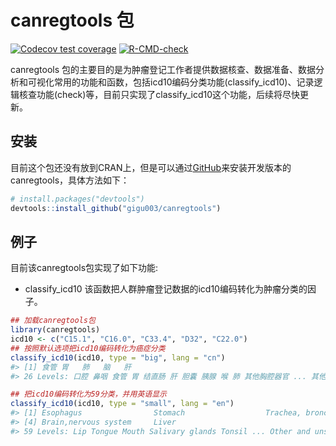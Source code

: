
<!-- README.md is generated from README.Rmd. Please edit that file -->

# canregtools 包

<!-- badges: start -->

[![Codecov test
coverage](https://codecov.io/gh/gigu003/canregtools/branch/main/graph/badge.svg)](https://app.codecov.io/gh/gigu003/canregtools?branch=main)
[![R-CMD-check](https://github.com/gigu003/canregtools/actions/workflows/R-CMD-check.yaml/badge.svg)](https://github.com/gigu003/canregtools/actions/workflows/R-CMD-check.yaml)
<!-- badges: end -->

canregtools
包的主要目的是为肿瘤登记工作者提供数据核查、数据准备、数据分析和可视化常用的功能和函数，包括icd10编码分类功能(classify_icd10)、记录逻辑核查功能(check)等，目前只实现了classify_icd10这个功能，后续将尽快更新。

## 安装

目前这个包还没有放到CRAN上，但是可以通过[GitHub](https://github.com/)来安装开发版本的canregtools，具体方法如下：

``` r
# install.packages("devtools")
devtools::install_github("gigu003/canregtools")
```

## 例子

目前该canregtools包实现了如下功能:

- classify_icd10
  该函数把人群肿瘤登记数据的icd10编码转化为肿瘤分类的因子。

``` r
## 加载canregtools包
library(canregtools)
icd10 <- c("C15.1", "C16.0", "C33.4", "D32", "C22.0")
## 按照默认选项把icd10编码转化为癌症分类
classify_icd10(icd10, type = "big", lang = "cn")
#> [1] 食管 胃   肺   脑   肝  
#> 26 Levels: 口腔 鼻咽 食管 胃 结直肠 肝 胆囊 胰腺 喉 肺 其他胸腔器官 ... 其他

## 把icd10编码转化为59分类，并用英语显示
classify_icd10(icd10, type = "small", lang = "en")
#> [1] Esophagus                Stomach                  Trachea, bronchus & lung
#> [4] Brain,nervous system     Liver                   
#> 59 Levels: Lip Tongue Mouth Salivary glands Tonsil ... Other and unspecified
```
